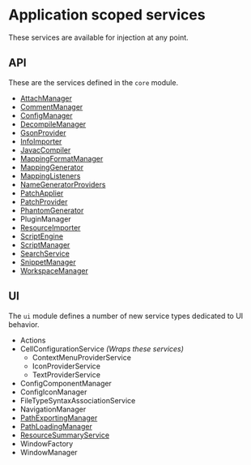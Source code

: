 # Application scoped services

These services are available for injection at any point.

## API

These are the services defined in the `core` module.

* [AttachManager](attachmanager.md)
* [CommentManager](commentmanager.md)
* [ConfigManager](configmanager.md)
* [DecompileManager](decompilemanager.md)
* [GsonProvider](gsonprovider.md)
* [InfoImporter](infoimporter.md)
* [JavacCompiler](javaccompiler.md)
* [MappingFormatManager](mappingformatmanager.md)
* [MappingGenerator](mappinggenerator.md)
* [MappingListeners](mappinglisteners.md)
* [NameGeneratorProviders](namegeneratorproviders.md)
* [PatchApplier](patchapplier.md)
* [PatchProvider](patchprovider.md)
* [PhantomGenerator](phantomgenerator.md)
* PluginManager
* [ResourceImporter](resourceimporter.md)
* [ScriptEngine](scriptengine.md)
* [ScriptManager](scriptmanager.md)
* [SearchService](searchservice.md)
* [SnippetManager](snippetmanager.md)
* [WorkspaceManager](workspacemanager.md)

## UI

The `ui` module defines a number of new service types dedicated to UI behavior.

* Actions
* CellConfigurationService _(Wraps these services)_
  * ContextMenuProviderService
  * IconProviderService
  * TextProviderService
* ConfigComponentManager
* ConfigIconManager
* FileTypeSyntaxAssociationService
* NavigationManager
* [PathExportingManager](pathexportingmanager.md)
* [PathLoadingManager](pathloadingmanager.md)
* [ResourceSummaryService](resourcesummaryservice.md)
* WindowFactory
* WindowManager